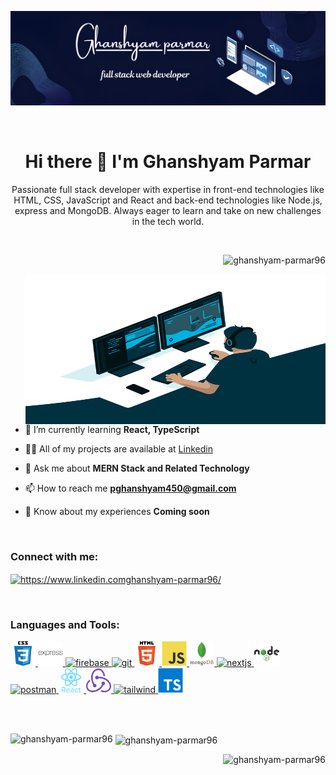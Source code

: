 <p align="center"> <img src="./gp linkedin banner.png" alt="coding gif" height="" width="" /> </p>
<br/>

<h1 align="center">Hi there 👋 I'm Ghanshyam Parmar</h1>
<p align="center">Passionate full stack developer with expertise in front-end technologies like HTML, CSS, JavaScript and React and back-end technologies like Node.js, express and MongoDB. Always eager to learn and take on new challenges in the tech world.</p>
<br/>
<p align="right"> <img src="https://komarev.com/ghpvc/?username=ghanshyam-parmar96&label=Profile%20views&color=0e75b6&style=flat" alt="ghanshyam-parmar96" /> </p>

<img src="./avento.gif" align="right" alt="coding gif" height="240" width="480" />

- 🌱 I’m currently learning **React, TypeScript**

- 👨‍💻 All of my projects are available at [Linkedin](https://www.linkedin.com/in/ghanshyam-parmar96)

- 💬 Ask me about **MERN Stack and Related Technology**

- 📫 How to reach me **pghanshyam450@gmail.com**

- 📄 Know about my experiences **Coming soon**

<br/>

<h3 align="left">Connect with me:</h3>
<p align="left">
<a href="https://linkedin.com/in/https://www.linkedin.comghanshyam-parmar96/" target="blank"><img align="center" src="https://raw.githubusercontent.com/rahuldkjain/github-profile-readme-generator/master/src/images/icons/Social/linked-in-alt.svg" alt="https://www.linkedin.comghanshyam-parmar96/" height="30" width="40" /></a>
</p>
<br/>

<h3 align="left">Languages and Tools:</h3>
<p align="left"> <a href="https://www.w3schools.com/css/" target="_blank" rel="noreferrer"> <img src="https://raw.githubusercontent.com/devicons/devicon/master/icons/css3/css3-original-wordmark.svg" alt="css3" width="40" height="40"/> </a> <a href="https://expressjs.com" target="_blank" rel="noreferrer"> <img src="https://raw.githubusercontent.com/devicons/devicon/master/icons/express/express-original-wordmark.svg" alt="express" width="40" height="40"/> </a> <a href="https://firebase.google.com/" target="_blank" rel="noreferrer"> <img src="https://www.vectorlogo.zone/logos/firebase/firebase-icon.svg" alt="firebase" width="40" height="40"/> </a> <a href="https://git-scm.com/" target="_blank" rel="noreferrer"> <img src="https://www.vectorlogo.zone/logos/git-scm/git-scm-icon.svg" alt="git" width="40" height="40"/> </a> <a href="https://www.w3.org/html/" target="_blank" rel="noreferrer"> <img src="https://raw.githubusercontent.com/devicons/devicon/master/icons/html5/html5-original-wordmark.svg" alt="html5" width="40" height="40"/> </a> <a href="https://developer.mozilla.org/en-US/docs/Web/JavaScript" target="_blank" rel="noreferrer"> <img src="https://raw.githubusercontent.com/devicons/devicon/master/icons/javascript/javascript-original.svg" alt="javascript" width="40" height="40"/> </a> <a href="https://www.mongodb.com/" target="_blank" rel="noreferrer"> <img src="https://raw.githubusercontent.com/devicons/devicon/master/icons/mongodb/mongodb-original-wordmark.svg" alt="mongodb" width="40" height="40"/> </a> <a href="https://nextjs.org/" target="_blank" rel="noreferrer"> <img src="https://cdn.worldvectorlogo.com/logos/nextjs-2.svg" alt="nextjs" width="40" height="40"/> </a> <a href="https://nodejs.org" target="_blank" rel="noreferrer"> <img src="https://raw.githubusercontent.com/devicons/devicon/master/icons/nodejs/nodejs-original-wordmark.svg" alt="nodejs" width="40" height="40"/> </a> <a href="https://postman.com" target="_blank" rel="noreferrer"> <img src="https://www.vectorlogo.zone/logos/getpostman/getpostman-icon.svg" alt="postman" width="40" height="40"/> </a> <a href="https://reactjs.org/" target="_blank" rel="noreferrer"> <img src="https://raw.githubusercontent.com/devicons/devicon/master/icons/react/react-original-wordmark.svg" alt="react" width="40" height="40"/> </a> <a href="https://redux.js.org" target="_blank" rel="noreferrer"> <img src="https://raw.githubusercontent.com/devicons/devicon/master/icons/redux/redux-original.svg" alt="redux" width="40" height="40"/> </a> <a href="https://tailwindcss.com/" target="_blank" rel="noreferrer"> <img src="https://www.vectorlogo.zone/logos/tailwindcss/tailwindcss-icon.svg" alt="tailwind" width="40" height="40"/> </a> <a href="https://www.typescriptlang.org/" target="_blank" rel="noreferrer"> <img src="https://raw.githubusercontent.com/devicons/devicon/master/icons/typescript/typescript-original.svg" alt="typescript" width="40" height="40"/> </a> </p>


<br/>
<br/>

<p><img align="left" src="https://github-readme-stats.vercel.app/api/top-langs?username=ghanshyam-parmar96&show_icons=true&theme=highcontrast&locale=en&layout=compact" alt="ghanshyam-parmar96" /></p>

<p>&nbsp;<img align="center" src="https://github-readme-stats.vercel.app/api?username=ghanshyam-parmar96&show_icons=true&theme=dark&locale=en" alt="ghanshyam-parmar96" /></p>


<p><img align="right" src="https://github-readme-streak-stats.herokuapp.com/?user=ghanshyam-parmar96&theme=dark" alt="ghanshyam-parmar96" /></p>

